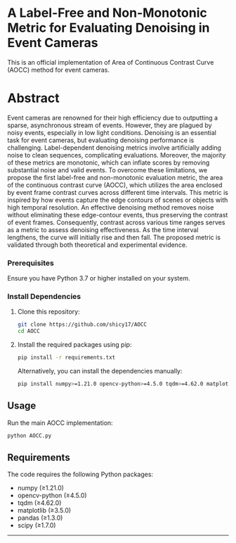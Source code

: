 # A Label-Free and Non-Monotonic Metric for Evaluating Denoising in Event Cameras
This is an official implementation of Area of Continuous Contrast Curve (AOCC) method for event cameras.

# Abstract
Event cameras are renowned for their high efficiency due to outputting a sparse, asynchronous stream of events. However, they are plagued by noisy events, especially in low light conditions. Denoising is an essential task for event cameras, but evaluating denoising performance is challenging. Label-dependent denoising metrics involve artificially adding noise to clean sequences, complicating evaluations. Moreover, the majority of these metrics are monotonic, which can inflate scores by removing substantial noise and valid events. To overcome these limitations, we propose the first label-free and non-monotonic evaluation metric, the area of the continuous contrast curve (AOCC), which utilizes the area enclosed by event frame contrast curves across different time intervals. This metric is inspired by how events capture the edge contours of scenes or objects with high temporal resolution. An effective denoising method removes noise without eliminating these edge-contour events, thus preserving the contrast of event frames. Consequently, contrast across various time ranges serves as a metric to assess denoising effectiveness. As the time interval lengthens, the curve will initially rise and then fall. The proposed metric is validated through both theoretical and experimental evidence.


### Prerequisites

Ensure you have Python 3.7 or higher installed on your system.

### Install Dependencies

1. Clone this repository:
   ```bash
   git clone https://github.com/shicy17/AOCC
   cd AOCC
   ```

2. Install the required packages using pip:
   ```bash
   pip install -r requirements.txt
   ```

   Alternatively, you can install the dependencies manually:
   ```bash
   pip install numpy>=1.21.0 opencv-python>=4.5.0 tqdm>=4.62.0 matplotlib>=3.5.0 pandas>=1.3.0 scipy>=1.7.0
   ```

## Usage

Run the main AOCC implementation:
```bash
python AOCC.py
```

## Requirements

The code requires the following Python packages:
- numpy (≥1.21.0)
- opencv-python (≥4.5.0)
- tqdm (≥4.62.0)
- matplotlib (≥3.5.0)
- pandas (≥1.3.0)
- scipy (≥1.7.0)

****
